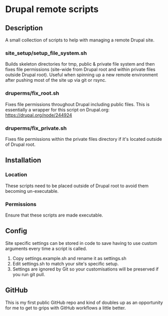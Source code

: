 # Drupal remote scripts

## Description

A small collection of scripts to help with managing a remote Drupal site.

### site_setup/setup_file_system.sh
Builds skeleton directories for tmp, public & private file system and then fixes file permissions (site-wide from Drupal root and within private files outside Drupal root).
Useful when spinning up a new remote environment after pushing most of the site up via git or rsync.

### druperms/fix_root.sh
Fixes file permissions throughout Drupal including public files. This is essentially a wrapper for this script on Drupal.org: https://drupal.org/node/244924

### druperms/fix_private.sh
Fixes file permissions within the private files directory if it's located outside of Drupal root.

## Installation


### Location

These scripts need to be placed outside of Drupal root to avoid them becoming un-executable.

### Permissions

Ensure that these scripts are made executable.


## Config

Site specific settings can be stored in code to save having to use custom arguments every time a script is called.

1. Copy settings.example.sh and rename it as settings.sh
2. Edit settings.sh to match your site's specific setup.
3. Settings are ignored by Git so your customisations will be preserved if you run git pull.


## GitHub

This is my first public GitHub repo and kind of doubles up as an opportunity for me to get to grips with GitHub workflows a little better.